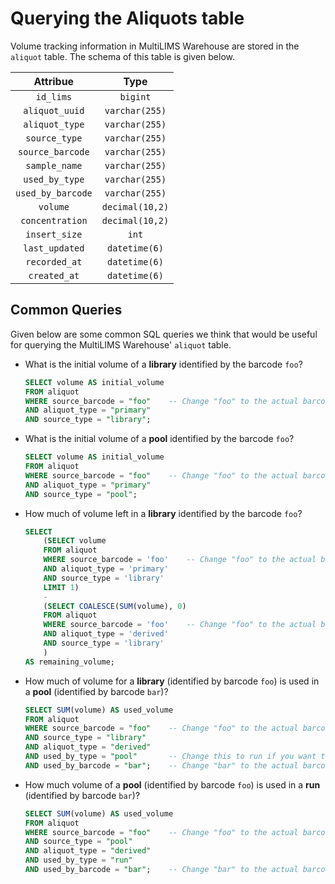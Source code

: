 # Querying the Aliquots table

Volume tracking information in MultiLIMS Warehouse are stored in the `aliquot` table. The schema of this table is given below.

<center>

|    **Attribue**   |     **Type**    |
|:-----------------:|:---------------:|
|     `id_lims`     |     `bigint`    |
|   `aliquot_uuid`  |  `varchar(255)` |
|   `aliquot_type`  |  `varchar(255)` |
|   `source_type`   |  `varchar(255)` |
|  `source_barcode` |  `varchar(255)` |
|   `sample_name`   |  `varchar(255)` |
|   `used_by_type`  |  `varchar(255)` |
| `used_by_barcode` |  `varchar(255)` |
|      `volume`     | `decimal(10,2)` |
|  `concentration`  | `decimal(10,2)` |
|   `insert_size`   |      `int`      |
|   `last_updated`  |  `datetime(6)`  |
|   `recorded_at`   |  `datetime(6)`  |
|    `created_at`   |  `datetime(6)`  |

</center>

## Common Queries

Given below are some common SQL queries we think that would be useful for querying the MultiLIMS Warehouse' `aliquot` table.

- What is the initial volume of a **library** identified by the barcode `foo`?

    ```sql
    SELECT volume AS initial_volume
    FROM aliquot
    WHERE source_barcode = "foo"    -- Change "foo" to the actual barcode
    AND aliquot_type = "primary"
    AND source_type = "library";
    ```

- What is the initial volume of a **pool** identified by the barcode `foo`?

    ```sql
    SELECT volume AS initial_volume
    FROM aliquot
    WHERE source_barcode = "foo"    -- Change "foo" to the actual barcode
    AND aliquot_type = "primary"
    AND source_type = "pool";
    ```

- How much of volume left in a **library** identified by the barcode `foo`?

    ```sql
    SELECT 
        (SELECT volume 
        FROM aliquot
        WHERE source_barcode = 'foo'    -- Change "foo" to the actual barcode
        AND aliquot_type = 'primary'
        AND source_type = 'library'
        LIMIT 1) 
        - 
        (SELECT COALESCE(SUM(volume), 0)
        FROM aliquot
        WHERE source_barcode = 'foo'    -- Change "foo" to the actual barcode
        AND aliquot_type = 'derived'
        AND source_type = 'library'
        ) 
    AS remaining_volume;
    ```

- How much of volume for a **library** (identified by barcode `foo`) is used in a **pool** (identified by barcode `bar`)?

    ```sql
    SELECT SUM(volume) AS used_volume
    FROM aliquot
    WHERE source_barcode = "foo"    -- Change "foo" to the actual barcode
    AND source_type = "library"
    AND aliquot_type = "derived"
    AND used_by_type = "pool"       -- Change this to run if you want to find the used volume used for a run
    AND used_by_barcode = "bar";    -- Change "bar" to the actual barcode
    ```

- How much volume of a **pool** (identified by barcode `foo`) is used in a **run** (identified by barcode `bar`)?

    ```sql
    SELECT SUM(volume) AS used_volume
    FROM aliquot
    WHERE source_barcode = "foo"    -- Change "foo" to the actual barcode
    AND source_type = "pool"
    AND aliquot_type = "derived"
    AND used_by_type = "run"
    AND used_by_barcode = "bar";    -- Change "bar" to the actual barcode
    ```
